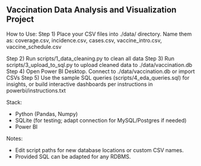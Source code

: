 
Vaccination Data Analysis and Visualization Project
-------------------------------------------------
How to Use:
Step 1) Place your CSV files into ./data/ directory. Name them as:
 coverage.csv, incidence.csv, cases.csv, vaccine_intro.csv, vaccine_schedule.csv

Step 2) Run scripts/1_data_cleaning.py to clean all data
Step 3) Run scripts/3_upload_to_sql.py to upload cleaned data to ./data/vaccination.db
Step 4) Open Power BI Desktop. Connect to ./data/vaccination.db or import CSVs
Step 5) Use the sample SQL queries (scripts/4_eda_queries.sql) for insights, or build interactive dashboards per instructions in powerbi/instructions.txt

Stack:
- Python (Pandas, Numpy)
- SQLite (for testing; adapt connection for MySQL/Postgres if needed)
- Power BI

Notes:
- Edit script paths for new database locations or custom CSV names.
- Provided SQL can be adapted for any RDBMS.
